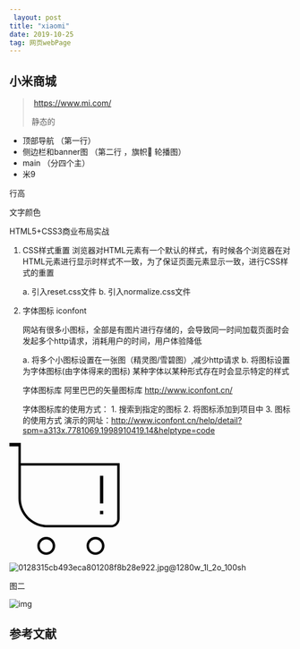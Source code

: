 ```yaml
---
 layout: post
title: "xiaomi"
date: 2019-10-25
tag: 网页webPage          
---
```






## 小米商城

> ​	https://www.mi.com/
>
> 静态的



- 顶部导航	（第一行）
- 侧边栏和banner图 （第二行 ，旗帜🚩 轮播图）
- main （分四个主）
- 米9



行高

文字颜色





HTML5+CSS3商业布局实战

1. CSS样式重置
	浏览器对HTML元素有一个默认的样式，有时候各个浏览器在对HTML元素进行显示时样式不一致，为了保证页面元素显示一致，进行CSS样式的重置

	a. 引入reset.css文件
	  b. 引入normalize.css文件

2. 字体图标 iconfont
	
	网站有很多小图标，全部是有图片进行存储的，会导致同一时间加载页面时会发起多个http请求，消耗用户的时间，用户体验降低

	a. 将多个小图标设置在一张图（精灵图/雪碧图）,减少http请求
	b. 将图标设置为字体图标(由字体得来的图标)
		某种字体以某种形式存在时会显示特定的样式

	字体图标库
		阿里巴巴的矢量图标库 http://www.iconfont.cn/

	字体图标库的使用方式：
		1. 搜索到指定的图标
		2. 将图标添加到项目中
		3. 图标的使用方式 
			演示的网址：http://www.iconfont.cn/help/detail?spm=a313x.7781069.1998910419.14&helptype=code

<svg t="1571973230942" class="icon" viewBox="0 0 1024 1024" version="1.1" xmlns="http://www.w3.org/2000/svg" p-id="2611" id="mx_n_1571973230944" width="200" height="200"><path d="M787.5 860.2c-45.2 0-81.9 36.7-81.9 81.9s36.7 81.9 81.9 81.9 81.9-36.7 81.9-81.9-36.7-81.9-81.9-81.9z m0 141.4c-32.8 0-59.5-26.7-59.5-59.5s26.7-59.5 59.5-59.5 59.5 26.7 59.5 59.5-26.6 59.5-59.5 59.5zM336.9 860.2c-45.2 0-81.9 36.7-81.9 81.9s36.7 81.9 81.9 81.9 81.9-36.7 81.9-81.9-36.7-81.9-81.9-81.9z m0 141.4c-32.8 0-59.5-26.7-59.5-59.5s26.7-59.5 59.5-59.5 59.5 26.7 59.5 59.5-26.6 59.5-59.5 59.5z m-232.7-816V0H0v32.2h82.7v153.3h-0.1v321.4c0 147.2 119.7 266.8 266.8 266.8h580.8c43.1 0 78.2-35 78.2-78.2V185.6H104.2z m882 510.2c0 30.8-25.1 55.8-55.8 55.8h-581c-134.8 0-244.5-109.7-244.5-244.5V207.9h881.2v487.9h0.1z m0 0" fill="" p-id="2612"></path><path d="M828.5 301h29.8v253.2h-29.8V301z m0 321.5h29.8v29.8h-29.8v-29.8z m0 0" fill="" p-id="2613"></path></svg>






![0128315cb493eca801208f8b28e922.jpg@1280w_1l_2o_100sh](https://img.zcool.cn/community/0128315cb493eca801208f8b28e922.jpg@1280w_1l_2o_100sh.jpg)



图二

![img](http://t11.baidu.com/it/u=1485372730,1055924130&fm=173&app=25&f=JPEG?w=640&h=1799&s=7992ED1A8FA14813185DADD8030080B3)









## 参考文献

